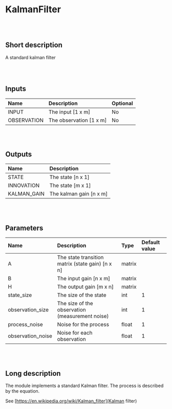 # KalmanFilter


<br><br>
## Short description

A standard kalman filter

<br><br>

## Inputs

|Name|Description|Optional|
|:----|:-----------|:-------|
|INPUT|The input [1 x m]|No|
|OBSERVATION|The observation [1 x m]|No|

<br><br>

## Outputs

|Name|Description|
|:----|:-----------|
|STATE|The state [n x 1]|
|INNOVATION|The state [m x 1]|
|KALMAN_GAIN|The kalman gain [n x m]|

<br><br>

## Parameters

|Name|Description|Type|Default value|
|:----|:-----------|:----|:-------------|
|A|The state transition matrix (state gain) [n x n]|matrix||
|B|The input gain [n x m]|matrix||
|H|The output gain [m x n]|matrix||
|state_size|The size of the state|int|1|
|observation_size|The size of the observation (measurement noise)|int|1|
|process_noise|Noise for the process|float|1|
|observation_noise|Noise for each observation|float|1|

<br><br>
## Long description
The module implements a standard Kalman filter. The process is described by the equation.

See [https://en.wikipedia.org/wiki/Kalman_filter](Kalman filter)
